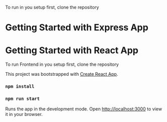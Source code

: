 To run in you setup first, clone the repository


# Getting Started with Express App



# Getting Started with React App

To run Frontend in you setup first, clone the repository

This project was bootstrapped with [Create React App](https://github.com/facebook/create-react-app).
### `npm install`

### `npm run start`

Runs the app in the development mode. Open [http://localhost:3000](http://localhost:3000) to view it in your browser.
